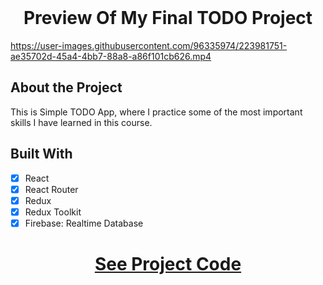 <br />
<div align="center">
  <h1 align="center">Preview Of My Final TODO Project</h3>
</div>

https://user-images.githubusercontent.com/96335974/223981751-ae35702d-45a4-4bb7-88a8-a86f101cb626.mp4
##


## About the Project

This is Simple TODO App, where I practice some of the most important skills I have learned in this course.

## Built With

- [x] React
- [x] React Router
- [x] Redux
- [x] Redux Toolkit
- [x] Firebase: Realtime Database

<h1 align="center"><a href="https://github.com/martin0626/React_course_all_projects_exercises/tree/main/summary_project">See Project Code</a></h1>

